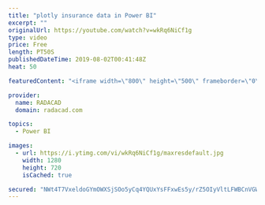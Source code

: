 ```yaml
---
title: "plotly insurance data in Power BI"
excerpt: ""
originalUrl: https://youtube.com/watch?v=wkRq6NiCf1g
type: video
price: Free
length: PT50S
publishedDateTime: 2019-08-02T00:41:48Z
heat: 50

featuredContent: "<iframe width=\"800\" height=\"500\" frameborder=\"0\" src=\"https://www.youtube.com/embed/wkRq6NiCf1g\" allow=\"accelerometer; autoplay; encrypted-media; gyroscope; picture-in-picture\" allowfullscreen></iframe>"

provider:
  name: RADACAD
  domain: radacad.com

topics:
  - Power BI

images:
  - url: https://i.ytimg.com/vi/wkRq6NiCf1g/maxresdefault.jpg
    width: 1280
    height: 720
    isCached: true

secured: "NWt4T7VxeldoGYmOWXSjSOo5yCq4YQUxYsFFxwEs5y/rZ5OIyVltLFWBCnVGWHml9eRIq6UXlCEjMT+ox+oWM7ai6D36GMAFEFnJzrY2iTyUII4djRpfrSrTPsSCs5SlU/17QIDVUrG6Cf6JQVSLqg95ccAAJEkdQ6GMozTWUZsywOvQUcaVQ7qoGr4RBbO56EeXC/sQlDM8BF5cMlMxDfyzxWY+HjfkAil9Tl20mx3wu0lsgTkmLchjXhJkklO9MGgpXeq71YCnAugC0nU0UKs++A5pq7fuVSLXo6qYDAmtDsJ1BZcDSq9golsMuCRuWbnb1hCrduZCBr915yyDpKTyXSvBBK5GgjRP/YL0TxnbXjqL/exfIJY2mrG9XLWSiDmPqy6IR3jUannNwX4Z8h3Tno3ukCvs1NtWyvDE2Rc=;Kk1rG5cnSolACak5WqsY2A=="
---
```



